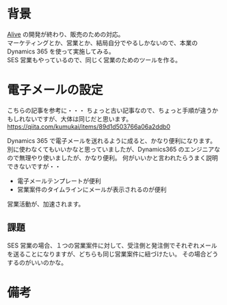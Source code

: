 # 背景

[Alive](https://alivehub.net) の開発が終わり、販売のための対応。  
マーケティングとか、営業とか、結局自分でやるしかないので、本業の Dynamics 365 を使って実施してみる。  
SES 営業もやっているので、同じく営業のためのツールを作る。

# 電子メールの設定

こちらの記事を参考に・・・
ちょっと古い記事なので、ちょっと手順が違うかもしれないですが、大体は同じだと思います。
https://qiita.com/kumukai/items/89d1d503766a06a2ddb0

Dynamics 365 で電子メールを送れるように成ると、かなり便利になります。
別に使わなくてもいいかなと思っていましたが、Dynamics365 のエンジニアなので無理やり使いましたが、かなり便利。
何がいいかと言われたらうまく説明できないですが・・

- 電子メールテンプレートが便利
- 営業案件のタイムラインにメールが表示されるのが便利

営業活動が、加速されます。

## 課題

SES 営業の場合、１つの営業案件に対して、受注側と発注側でそれぞれメールを送ることになりますが、どちらも同じ営業案件に紐づけたい。
その場合どうするのがいいのかな。

# 備考
